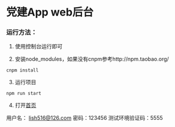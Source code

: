 # 党建App web后台

### 运行方法：

1. 使用控制台运行即可

2. 安装node_modules，如果没有cnpm参考http://npm.taobao.org/
```
cnpm install
```

3. 运行项目
```
npm run start
```

4. 打开[首页](http://localhost:5025/)

用户名： lish516@126.com 密码：123456  测试环境验证码：5555
